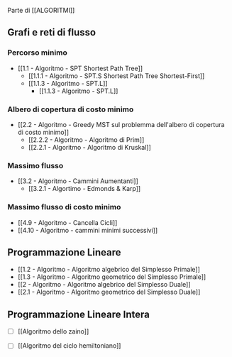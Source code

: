 Parte di [[ALGORITMI]]

## Grafi e reti di flusso

### Percorso minimo
* [[1.1 - Algoritmo - SPT Shortest Path Tree]]
	* [[1.1.1 - Algoritmo - SPT.S Shortest Path Tree Shortest-First]]
	* [[1.1.3 - Algoritmo - SPT.L]]
		* [[1.1.3 - Algoritmo - SPT.L]]

### Albero di copertura di costo minimo

* [[2.2 - Algoritmo - Greedy MST sul problemma dell'albero di copertura di costo minimo]]
	* [[2.2.2 - Algoritmo - Algoritmo di Prim]]
	* [[2.2.1 - Algoritmo - Algoritmo di Kruskal]]

### Massimo flusso

* [[3.2 - Algoritmo - Cammini Aumentanti]]
	* [[3.2.1 - Algortimo - Edmonds & Karp]]

### Massimo flusso di costo minimo
* [[4.9 - Algoritmo - Cancella Cicli]]
* [[4.10 - Algoritmo - cammini minimi successivi]]

## Programmazione Lineare

* [[1.2 - Algoritmo - Algoritmo algebrico del Simplesso Primale]]
* [[1.3 - Algoritmo - Algoritmo geometrico del Simplesso Primale]]
* [[2 - Algoritmo - Algoritmo algebrico del Simplesso Duale]]
* [[2.1 - Algoritmo - Algoritmo geometrico del Simplesso Duale]]


## Programmazione Lineare Intera

* [ ] [[Algoritmo dello zaino]]
* [ ] [[Algoritmo del ciclo hemiltoniano]]

